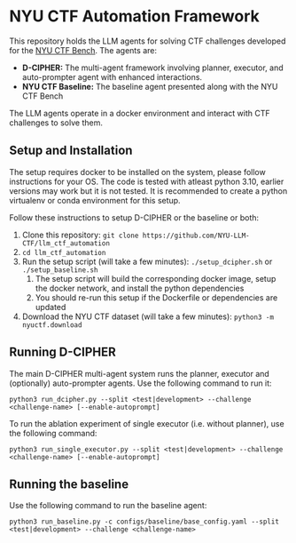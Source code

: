 # NYU CTF Automation Framework

This repository holds the LLM agents for solving CTF challenges developed for the [NYU CTF Bench](https://nyu-llm-ctf.github.io).
The agents are:

 - **D-CIPHER:** The multi-agent framework involving planner, executor, and auto-prompter agent with enhanced interactions.
 - **NYU CTF Baseline:** The baseline agent presented along with the NYU CTF Bench

The LLM agents operate in a docker environment and interact with CTF challenges to solve them.

## Setup and Installation

The setup requires docker to be installed on the system, please follow instructions for your OS.
The code is tested with atleast python 3.10, earlier versions may work but it is not tested.
It is recommended to create a python virtualenv or conda environment for this setup.

Follow these instructions to setup D-CIPHER or the baseline or both:

1. Clone this repository: `git clone https://github.com/NYU-LLM-CTF/llm_ctf_automation`
2. `cd llm_ctf_automation`
3. Run the setup script (will take a few minutes): `./setup_dcipher.sh` or `./setup_baseline.sh`
    1. The setup script will build the corresponding docker image, setup the docker network, and install the python dependencies
    2. You should re-run this setup if the Dockerfile or dependencies are updated
5. Download the NYU CTF dataset (will take a few minutes): `python3 -m nyuctf.download`

## Running D-CIPHER

The main D-CIPHER multi-agent system runs the planner, executor and (optionally) auto-prompter agents.
Use the following command to run it:

```
python3 run_dcipher.py --split <test|development> --challenge <challenge-name> [--enable-autoprompt]
```

To run the ablation experiment of single executor (i.e. without planner), use the following command:

```
python3 run_single_executor.py --split <test|development> --challenge <challenge-name> [--enable-autoprompt]
```

## Running the baseline

Use the following command to run the baseline agent:

```
python3 run_baseline.py -c configs/baseline/base_config.yaml --split <test|development> --challenge <challenge-name>
```
